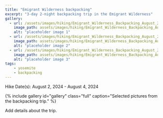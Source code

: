 ```yaml
---
title: "Emigrant Wilderness backpacking"
excerpt: "3-day 2-night backpacking trip in the Emigrant Wilderness"
gallery:
  - url: /assets/images/hiking/Emigrant_Wilderness_Backpacking_August_2024/IMG_4780.jpg
    image_path: assets/images/hiking/Emigrant_Wilderness_Backpacking_August_2024/IMG_4780.jpg
    alt: "placeholder image 1"
  - url: /assets/images/hiking/Emigrant_Wilderness_Backpacking_August_2024/IMG_8157.jpg
    image_path: assets/images/hiking/Emigrant_Wilderness_Backpacking_August_2024/IMG_8157.jpg
    alt: "placeholder image 2"
  - url: /assets/images/hiking/Emigrant_Wilderness_Backpacking_August_2024/IMG_8172.jpg
    image_path: assets/images/hiking/Emigrant_Wilderness_Backpacking_August_2024/IMG_8172.jpg
    alt: "placeholder image 3"
tags: 
    - yosemite
    - backpacking
---
```

Hike Date(s): August 2, 2024 - August 4, 2024

{% include gallery id="gallery" class="full" caption="Selected pictures from the backpacking trip." %}

Add details about the trip.

